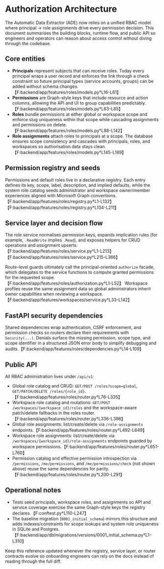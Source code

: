 # Authorization Architecture

The Automatic Data Extractor (ADE) now relies on a unified RBAC model where
principal → role assignments drive every permission decision. This document
summarises the building blocks, runtime flow, and public API so engineers and
operators can reason about access control without diving through the codebase.

## Core entities

- **Principals** represent subjects that can receive roles. Today every
  principal wraps a user record and enforces the link through a check constraint
  so future principal types (service accounts, groups) can be added without
  schema changes.【F:backend/app/features/roles/models.py†L16-L61】
- **Permissions** are Graph-style keys that include resource and action columns,
  allowing the API and UI to group capabilities predictably.【F:backend/app/features/roles/models.py†L63-L85】
- **Roles** bundle permissions at either global or workspace scope and enforce
  slug uniqueness within that scope while cascading assignments and permissions
  on delete.【F:backend/app/features/roles/models.py†L88-L142】
- **Role assignments** attach roles to principals at a scope. The database
  ensures scope consistency and cascades with principals, roles, and workspaces
  so authorisation data stays clean.【F:backend/app/features/roles/models.py†L145-L189】

## Permission registry and seeds

Permissions and default roles live in a declarative registry. Each entry defines
its key, scope, label, description, and implied defaults, while the system role
catalog seeds administrator and workspace owner/member experiences aligned with
Microsoft Graph conventions.【F:backend/app/features/roles/registry.py†L1-L132】【F:backend/app/features/roles/registry.py†L134-L211】

## Service layer and decision flow

The role service normalises permission keys, expands implication rules (for
example, `.ReadWrite` implies `.Read`), and exposes helpers for CRUD operations
and assignment upserts.【F:backend/app/features/roles/service.py†L1-L213】【F:backend/app/features/roles/service.py†L215-L366】

Route-level guards ultimately call the principal-oriented `authorize` facade,
which delegates to the service functions to compute granted permissions for the
requested scope.【F:backend/app/features/roles/authorization.py†L1-L52】 Workspace
profiles reuse the same assignment data so global administrators inherit owner
capabilities when reviewing a workspace.【F:backend/app/features/workspaces/service.py†L33-L142】

## FastAPI security dependencies

Shared dependencies wrap authentication, CSRF enforcement, and permission checks
so routers declare their requirements with `Security(...)`. Denials surface the
missing permission, scope type, and scope identifier in a structured JSON error
body to simplify debugging and audits.【F:backend/app/features/roles/dependencies.py†L14-L109】

## Public API

All RBAC administration lives under `/api/v1`:

- Global role catalog and CRUD: `GET/POST /roles?scope=global`, `GET/PATCH/DELETE
  /roles/{role_id}`.【F:backend/app/features/roles/router.py†L76-L335】
- Workspace role catalog and mutations: `GET/POST /workspaces/{workspace_id}/roles`
  and the workspace-aware patch/delete fallbacks in the roles router.【F:backend/app/features/roles/router.py†L336-L398】
- Global role assignments: list/create/delete via
  `/role-assignments` endpoints.【F:backend/app/features/roles/router.py†L492-L649】
- Workspace role assignments: list/create/delete via
  `/workspaces/{workspace_id}/role-assignments` endpoints guarded by workspace
  permissions.【F:backend/app/features/roles/router.py†L651-L760】
- Permission catalog and effective permission introspection via
  `/permissions`, `/me/permissions`, and `/me/permissions/check` (not shown
  above) reuse the same dependencies for parity.【F:backend/app/features/roles/router.py†L200-L291】

## Operational notes

- Tests seed principals, workspace roles, and assignments so API and service
  coverage exercise the same Graph-style keys the registry declares.【F:conftest.py†L110-L247】
- The baseline migration (`0001_initial_schema`) mirrors this structure and adds
  indexes/constraints for scope lookups and system role uniqueness in SQLite and
  Postgres.【F:backend/app/db/migrations/versions/0001_initial_schema.py†L1-L310】

Keep this reference updated whenever the registry, service layer, or router
contracts evolve so onboarding engineers can rely on the docs instead of reading
through the full diff.
